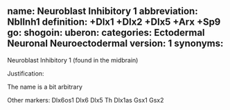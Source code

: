 name: Neuroblast Inhibitory 1
abbreviation: NblInh1
definition: +Dlx1 +Dlx2 +Dlx5 +Arx +Sp9
go:
shogoin: 
uberon:
categories: Ectodermal Neuronal Neuroectodermal
version: 1
synonyms:
---

Neuroblast Inhibitory 1 (found in the midbrain)

Justification:

The name is a bit arbitrary

Other markers:
Dlx6os1
Dlx6
Dlx5
Th
Dlx1as
Gsx1
Gsx2